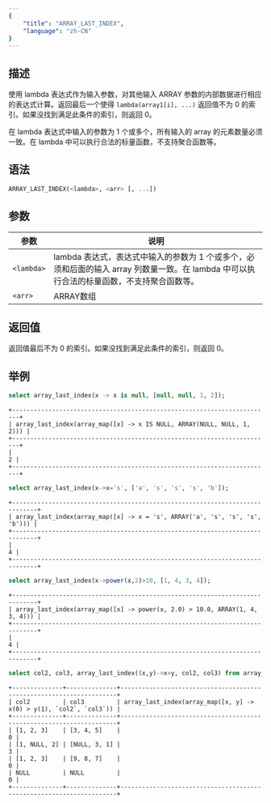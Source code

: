 ```yaml
---
{
    "title": "ARRAY_LAST_INDEX",
    "language": "zh-CN"
}
---
```


<!-- 
Licensed to the Apache Software Foundation (ASF) under one
or more contributor license agreements.  See the NOTICE file
distributed with this work for additional information
regarding copyright ownership.  The ASF licenses this file
to you under the Apache License, Version 2.0 (the
"License"); you may not use this file except in compliance
with the License.  You may obtain a copy of the License at
  http://www.apache.org/licenses/LICENSE-2.0
Unless required by applicable law or agreed to in writing,
software distributed under the License is distributed on an
"AS IS" BASIS, WITHOUT WARRANTIES OR CONDITIONS OF ANY
KIND, either express or implied.  See the License for the
specific language governing permissions and limitations
under the License.
-->

## 描述

使用 lambda 表达式作为输入参数，对其他输入 ARRAY 参数的内部数据进行相应的表达式计算。返回最后一个使得 `lambda(array1[i], ...)` 返回值不为 0 的索引。如果没找到满足此条件的索引，则返回 0。

在 lambda 表达式中输入的参数为 1 个或多个，所有输入的 array 的元素数量必须一致。在 lambda 中可以执行合法的标量函数，不支持聚合函数等。

## 语法

```sql
ARRAY_LAST_INDEX(<lambda>, <arr> [, ...])
```

## 参数

| 参数 | 说明 | 
| --- |---|
| `<lambda>` | lambda 表达式，表达式中输入的参数为 1 个或多个，必须和后面的输入 array 列数量一致。在 lambda 中可以执行合法的标量函数，不支持聚合函数等。 |
| `<arr>` | ARRAY数组     |

## 返回值

返回值最后不为 0 的索引。如果没找到满足此条件的索引，则返回 0。

## 举例

```sql
select array_last_index(x -> x is null, [null, null, 1, 2]);
```

```text
+------------------------------------------------------------------------+
| array_last_index(array_map([x] -> x IS NULL, ARRAY(NULL, NULL, 1, 2))) |
+------------------------------------------------------------------------+
|                                                                      2 |
+------------------------------------------------------------------------+
```

```sql
select array_last_index(x->x='s', ['a', 's', 's', 's', 'b']);
```

```text
+-----------------------------------------------------------------------------+
| array_last_index(array_map([x] -> x = 's', ARRAY('a', 's', 's', 's', 'b'))) |
+-----------------------------------------------------------------------------+
|                                                                           4 |
+-----------------------------------------------------------------------------+
```

```sql
select array_last_index(x->power(x,2)>10, [1, 4, 3, 4]);
```

```text
+-----------------------------------------------------------------------------+
| array_last_index(array_map([x] -> power(x, 2.0) > 10.0, ARRAY(1, 4, 3, 4))) |
+-----------------------------------------------------------------------------+
|                                                                           4 |
+-----------------------------------------------------------------------------+
```

```sql
select col2, col3, array_last_index((x,y)->x>y, col2, col3) from array_test;
```

```text
+--------------+--------------+---------------------------------------------------------------------+
| col2         | col3         | array_last_index(array_map([x, y] -> x(0) > y(1), `col2`, `col3`)) |
+--------------+--------------+---------------------------------------------------------------------+
| [1, 2, 3]    | [3, 4, 5]    |                                                                   0 |
| [1, NULL, 2] | [NULL, 3, 1] |                                                                   3 |
| [1, 2, 3]    | [9, 8, 7]    |                                                                   0 |
| NULL         | NULL         |                                                                   0 |
+--------------+--------------+---------------------------------------------------------------------+
```